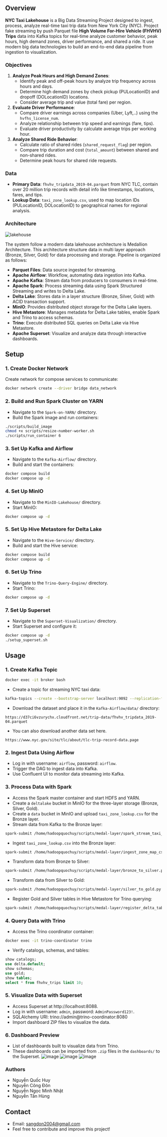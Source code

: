 ## Overview

**NYC Taxi Lakehouse** is a Big Data Streaming Project designed to ingest, process, analyze real-time taxi trip data from New York City (NYC). Project fake streaming by push Parquet file **High Volume For-Hire Vehicle (FHVHV) Trips** data into Kafka topics for real-time analyze customer behavior, peak hours, high demand zones, driver performance, and shared a ride. It use modern big data technologies to build an end-to-end data pipeline from ingestion to visualization.

### Objectives

1. **Analyze Peak Hours and High Demand Zones**:
    - Identify peak and off-peak hours by analyze trip frequency across hours and days.
    - Determine high demand zones by check pickup (PULocationID) and dropoff (DOLocationID) locations.
    - Consider average trip and value (total fare) per region.
2. **Evaluate Driver Performance**:
    - Compare driver earnings across companies (Uber, Lyft,..) using the `hvfhs_license_num`.
    - Analyze relationship between trip speed and earnings (fare, tips).
    - Evaluate driver productivity by calculate average trips per working hour.
3. **Analyze Shared Ride Behavior**:
    - Calculate ratio of shared rides (`shared_request_flag`) per region.
    - Compare trip duration and cost (`total_amount`) between shared and non-shared rides.
    - Determine peak hours for shared ride requests.

### Data
- **Primary Data**: `fhvhv_tripdata_2019-04.parquet` from NYC TLC, contain over 20 million trip records with detail info like timestamps, locations, fares, and tips.
- **Lookup Data**: `taxi_zone_lookup.csv`, used to map location IDs (PULocationID, DOLocationID) to geographical names for regional analysis.

### Architecture
![lakehouse](https://github.com/user-attachments/assets/f1b84e70-00ff-47f1-a56c-104f046a3097)


The system follow a modern data lakehouse architecture is Medallion Architecture. This architecture structure data in multi layer approach (Bronze, Silver, Gold) for data processing and storage. Pipeline is organized as follows:

- **Parquet Files**: Data source ingested for streaming.
- **Apache Airflow**: Workflow, automating data ingestion into Kafka.
- **Apache Kafka**: Stream data from producers to consumers in real-time.
- **Apache Spark**: Process streaming data using Spark Structured Streaming and writes to Delta Lake.
- **Delta Lake**: Stores data in a layer structure (Bronze, Silver, Gold) with ACID transaction support.
- **MinIO**: Provides distributed object storage for the Delta Lake layers.
- **Hive Metastore**: Manages metadata for Delta Lake tables, enable Spark and Trino to access schemas.
- **Trino**: Execute distributed SQL queries on Delta Lake via Hive Metastore.
- **Apache Superset**: Visualize and analyze data through interactive dashboards.



## Setup

### 1. Create Docker Network

Create network for compose services to communicate:

```bash
docker network create --driver bridge data_network
```

### 2. Build and Run Spark Cluster on YARN

- Navigate to the `Spark-on-YARN/` directory.
- Build the Spark image and run containers:

```bash
./scripts/build_image
chmod +x scripts/resize-number-worker.sh
./scripts/run_container 6
```

### 3. Set Up Kafka and Airflow

- Navigate to the `Kafka-Airflow/` directory.
- Build and start the containers:

```bash
docker compose build
docker compose up -d
```

### 4. Set Up MinIO

- Navigate to the `MinIO-Lakehouse/` directory.
- Start MinIO:

```bash
docker compose up -d
```

### 5. Set Up Hive Metastore for Delta Lake

- Navigate to the `Hive-Service/` directory.
- Build and start the Hive service:

```bash
docker compose build
docker compose up -d
```

### 6. Set Up Trino

- Navigate to the `Trino-Query-Engine/` directory.
- Start Trino:

```bash
docker compose up -d
```

### 7. Set Up Superset

- Navigate to the `Superset-Visualization/` directory.
- Start Superset and configure it:

```bash
docker compose up -d
./setup_superset.sh
```

## Usage

### 1. Create Kafka Topic

```bash
docker exec -it broker bash
```

- Create a topic for streaming NYC taxi data:

```bash
kafka-topics --create --bootstrap-server localhost:9092 --replication-factor 1 --partitions 3 --topic nyc_taxi_stream
```

- Download the dataset and place it in the `Kafka-Airflow/data/` directory:

```
https://d37ci6vzurychx.cloudfront.net/trip-data/fhvhv_tripdata_2019-04.parquet
```
- You can also download another data set here.
```
https://www.nyc.gov/site/tlc/about/tlc-trip-record-data.page
```
### 2. Ingest Data Using Airflow
- Log in with username: `airflow`, password: `airflow`.
- Trigger the DAG to ingest data into Kafka.
- Use Confluent UI to monitor data streaming into Kafka.

### 3. Process Data with Spark

- Access the Spark master container and start HDFS and YARN.
- Create a `deltalake` bucket in MinIO for the three-layer storage (Bronze, Silver, Gold).
- Create a `data` bucket in MinIO and upload `taxi_zone_lookup.csv` for the Bronze layer.
- Stream data from Kafka to the Bronze layer:

```bash
spark-submit /home/hadoopquochuy/scripts/medal-layer/spark_stream_taxi_to_minio.py
```

- Ingest `taxi_zone_lookup.csv` into the Bronze layer:

```bash
spark-submit /home/hadoopquochuy/scripts/medal-layer/ingest_zone_map_csv.py
```

- Transform data from Bronze to Silver:

```bash
spark-submit /home/hadoopquochuy/scripts/medal-layer/bronze_to_silver.py
```

- Transform data from Silver to Gold:

```bash
spark-submit /home/hadoopquochuy/scripts/medal-layer/silver_to_gold.py
```

- Register Gold and Silver tables in Hive Metastore for Trino querying:

```bash
spark-submit /home/hadoopquochuy/scripts/medal-layer/register_delta_tables.py
```

### 4. Query Data with Trino

- Access the Trino coordinator container:

```bash
docker exec -it trino-coordinator trino
```

- Verify catalogs, schemas, and tables:

```sql
show catalogs;
use delta.default;
show schemas;
use gold;
show tables;
select * from fhvhv_trips limit 10;
```

### 5. Visualize Data with Superset

- Access Superset at http://localhost:8088.
- Log in with username: `admin`, password: `AdminPassword123!`.
- SQLAlchemy URI: trino://admin@trino-coordinator:8080
- Import dashboard ZIP files to visualize the data.
  
### 6. Dashboard Preview
- List of dashboards built to visualize data from Trino.
- These dashboards can be imported from `.zip` files in the `dashboards/` to the Superset.
![image](https://github.com/user-attachments/assets/50723c1c-0eae-4c9e-8172-4f40fac9b002)
![image](https://github.com/user-attachments/assets/afeb23a7-67a3-4e56-bf7d-4f7c7c697f49)
![image](https://github.com/user-attachments/assets/d137480d-ad2b-4adc-9fa6-62264d56aa1f)

### Authors  
- Nguyễn Quốc Huy  
- Nguyễn Công Đôn  
- Nguyễn Ngọc Minh Nhật  
- Nguyễn Tấn Hùng  

## Contact
- Email: sangdon2004@gmail.com
- Feel free to contribute and improve this project!

